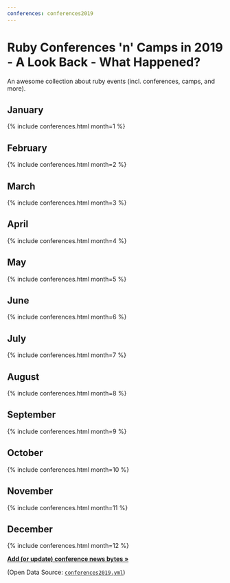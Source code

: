 ```yaml
---
conferences: conferences2019
---
```



# Ruby Conferences 'n' Camps in 2019 - A Look Back - What Happened?

<!--
   todo: move to front matter config - why? why not?
   lets you configure in config.yml with defaults/presets!!!!
  -->


An awesome collection about ruby events (incl. conferences, camps, and more).


## January

{% include conferences.html month=1 %}

## February

{% include conferences.html month=2 %}

## March

{% include conferences.html month=3 %}

## April

{% include conferences.html month=4 %}

## May

{% include conferences.html month=5 %}

## June

{% include conferences.html month=6 %}

## July

{% include conferences.html month=7 %}

## August

{% include conferences.html month=8 %}

## September

{% include conferences.html month=9 %}

## October

{% include conferences.html month=10 %}

## November

{% include conferences.html month=11 %}

## December

{% include conferences.html month=12 %}




[**Add (or update) conference news bytes »**](https://github.com/planetruby/conferences/blob/master/_data/conferences2019.yml)

(Open Data Source: [`conferences2019.yml`](https://github.com/planetruby/conferences/blob/master/_data/conferences2019.yml))
